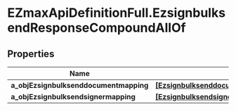 # EZmaxApiDefinitionFull.EzsignbulksendResponseCompoundAllOf

## Properties

Name | Type | Description | Notes
------------ | ------------- | ------------- | -------------
**a_objEzsignbulksenddocumentmapping** | [**[EzsignbulksenddocumentmappingResponseCompound]**](EzsignbulksenddocumentmappingResponseCompound.md) |  | 
**a_objEzsignbulksendsignermapping** | [**[EzsignbulksendsignermappingResponse]**](EzsignbulksendsignermappingResponse.md) |  | 


